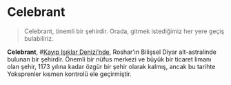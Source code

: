 # Celebrant

> Celebrant, önemli bir şehirdir. Orada, gitmek istediğimiz her yere geçiş bulabiliriz.

**Celebrant**, #[Kayıp Işıklar Denizi’nde](locations/sea-of-lost-lights), Roshar’ın Bilişsel Diyar alt-astralinde bulunan bir şehirdir. Önemli bir nüfus merkezi ve büyük bir ticaret limanı olan şehir, 1173 yılına kadar özgür bir şehir olarak kalmış, ancak bu tarihte Yoksprenler kısmen kontrolü ele geçirmiştir.
